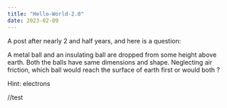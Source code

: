 ```yaml
---
title: "Hello-World-2.0"
date: 2023-02-09
---
```

A post after nearly 2 and half years, and here is a question:

A metal ball and an insulating ball are dropped from some height above earth. Both the balls have same dimensions and shape. Neglecting air friction, which ball would reach the surface of earth first or would both ?

Hint: electrons

//test

<script id="MathJax-script" async src="https://cdn.jsdelivr.net/npm/mathjax@3/es5/tex-mml-chtml.js">1 newton = 1kg-ms^{-2}=1kg*1m/1s^2=10^3g*10^2cm/1s^2=10^5g-cms^{-2}=10^5dyne</script>
